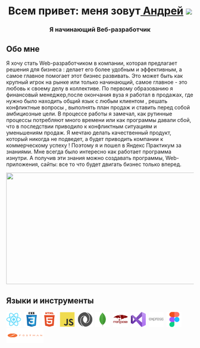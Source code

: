 <h1 align="center">Всем привет: меня зовут<a href="https://daniilshat.ru/" target="_blank"> Андрей</a> 
<img src="https://github.com/blackcater/blackcater/raw/main/images/Hi.gif" height="32"/></h1>
<h3 align="center">Я начинающий Веб-разработчик</h3>

Обо мне
------------------------------------------------------------------
Я хочу стать Web-разработчиком в компании, которая предлагает решения для бизнеса : делает его более удобным и эффективным, а самое главное помогает этот бизнес развивать. Это может быть как крупный игрок на рынке или только начинающий, самое главное - это любовь к своему делу в коллективе. По первому образованию я финансовый менеджер,после окончания вуза я работал в продажах, где нужно было находить общий язык с любым клиентом , решать конфликтные вопросы , выполнять план продаж и ставить перед собой амбициозные цели.
В процессе работы я замечал, как рутинные процессы потребляют много времени или как программы давали сбой, что в последствии приводило к конфликтным ситуациям и уменьшениям продаж.
Я мечтаю делать качественный продукт, который никогда не подведет, а будет приводить компании к коммерческому успеху ! Поэтому я и пошел в Яндекс Практикум за знаниями. Мне всегда было интересно как работает программа изнутри. А получив эти знания можно создавать программы, Web-приложения, сайты: все то что будет двигать бизнес только вперед.

<div align="center">
  <img src="https://media.giphy.com/media/dWesBcTLavkZuG35MI/giphy.gif" width="600" height="300"/>
</div>

Языки и инструменты
--------------------------------------------------------------------
<div>
  <img src="https://github.com/devicons/devicon/blob/master/icons/react/react-original.svg" title="Java" alt="REACT" width="40" height="40"/>&nbsp;
  <img src="https://github.com/devicons/devicon/blob/master/icons/css3/css3-original-wordmark.svg" title="CSS3" alt="Java" width="40" height="40"/>&nbsp;
  <img src="https://github.com/devicons/devicon/blob/master/icons/html5/html5-plain-wordmark.svg" title="HTML" alt="Java" width="40" height="40"/>&nbsp;
  <img src="https://github.com/devicons/devicon/blob/master/icons/javascript/javascript-original.svg" title="javascript" alt="Java" width="40" height="40"/>&nbsp;
  <img src="https://github.com/devicons/devicon/blob/master/icons/json/json-plain.svg" title="json" alt="Java" width="40" height="40"/>&nbsp;
  <img src="https://github.com/devicons/devicon/blob/master/icons/mongodb/mongodb-original.svg" title="mongodb" alt="Java" width="40" height="40"/>&nbsp;
 <img src="https://github.com/devicons/devicon/blob/master/icons/mongoose/mongoose-original-wordmark.svg" title="mongoose" alt="Java" width="40" height="40"/>&nbsp;
 <img src="https://github.com/devicons/devicon/blob/master/icons/visualstudio/visualstudio-original.svg" title="visualstudio" alt="Java" width="40" height="40"/>&nbsp;
 <img src="https://github.com/devicons/devicon/blob/master/icons/express/express-original-wordmark.svg" title="express" alt="Java" width="40" height="40"/>&nbsp;
 <img src="https://github.com/devicons/devicon/blob/master/icons/figma/figma-original.svg" title="figma" alt="Java" width="40" height="40"/>&nbsp;
<img src="https://github.com/devicons/devicon/blob/master/icons/postman/postman-plain-wordmark.svg" title="postman" alt="Java" width="100" height="40"/>&nbsp;
</div>


